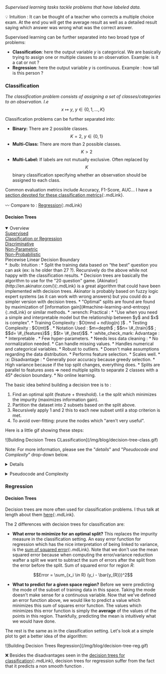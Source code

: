 *Supervised learning tasks tackle problems that have labeled data.*

:bulb: <span class='intuition'> Intuition </span>: It can be thought of a teacher who corrects a multiple choice exam. At the end you will get the average result as well as a detailed result saying which answer was wrong what was the correct answer.

Supervised learning can be further separated into two broad type of problems:
* **Classification**: here the output variable $y$ is categorical. We are basically trying to assign one or multiple classes to an observation. Example: is it a cat or not ?
* **Regression**: here the output variable $y$ is continuous. Example : how tall is this person ?

### Classification
*The classification problem consists of assigning a set of classes/categories to an observation. I.e* $$x \mapsto y,\ y \in \{0,1,...,K\}$$

Classification problems can be further separated into:

* **Binary:** There are 2 possible classes. $$K=2,\ y \in \{0,1\}$$
* **Multi-Class:** There are more than 2 possible classes. $$K>2$$
* **Multi-Label:** If labels are not mutually exclusive. Often replaced by $$K$$ binary classification specifying whether an observation should be assigned to each class.

Common evaluation metrics include Accuracy, F1-Score, AUC... I have a [section devoted for these classification metrics](#classification-metrics){:.mdLink}.

:wavy_dash: <span class="compare"> Compare to </span> : 
[Regression](#regression){:.mdLink}


#### Decision Trees

<div>
<details open>
<summary>Overview</summary>

<div class="container-fluid">
  <div class="row text-center">
    <div class="col-xs-12 col-sm-6">
        <a href="#supervised-learning" class="infoLink">Supervised</a>
    </div>
    <div class="col-xs-12 col-sm-6">
        <a href="#supervised-learning" class="infoLink">Classification or Regression</a>
    </div>
    <div class="col-xs-12 col-sm-6">
        <a href="#generative-vs-discriminative" class="infoLink">Discriminative</a>
    </div>
    <div class="col-xs-12 col-sm-6">
        <a href="#parametric-vs-non-parametric" class="infoLink">Non-Parametric</a>
    </div>
    <div class="col-xs-12 col-sm-6">
        <a href="#discriminative-classifiers" class="infoLink">Non-Probabilistic</a>
    </div>
    <div class="col-xs-12 col-sm-6">
        <span class="info">Piecewise Linear Decision Boundary</span>
    </div>
  </div>
</div>

<div markdown='1'>
* :bulb: <span class='intuition'> Intuition </span> :
    * Split the training data based on “the best” question you can ask (ex: is he older than 27 ?). Recursively do the above while not happy with the classification results.
    * Decision trees are basically the algorithm to use for the "20 question" game. [Akinator](http://en.akinator.com/){:.mdLink} is a great algorithm that could have been implemented with decision trees. Akinator is probably based on fuzzy logic expert systems (as it can work with wrong answers) but you could do a simpler version with decision trees.
    * "Optimal" splits are found are found by maximization of [information gain](#machine-learning-and-entropy){:.mdLink} or similar methods.
* :wrench: <span class='practice'> Practical </span> :
    * "Use when you need a simple and interpretable model but the relationship between $y$ and $x$ is complex".
    * Training Complexity : <span class='practiceText' markdown='1'> $O(mnd + nd\log(n) )$ </span> . 
    * Testing Complexity : <span class='practiceText' markdown='1'> $O(mt)$ </span> .
    * Notation Used : $m=depth$ ; $$n= \#_{train}$$ ; $$d= \#_{features}$$ ; $$t= \#_{test}$$.
* :white_check_mark: <span class='advantage'> Advantage </span> :
    * <span class='advantageText'>  Interpretable </span> .
    * Few hyper-parameters.
    * Needs less data cleaning :
        * No normalization needed.
        * Can handle missing values.
        * Handles numerical and categorical variables.
    * Robust to outliers.
    * Doesn't make assumptions regarding the data distribution.
    * Performs feature selection.
    * Scales well.
* :x: <span class='disadvantage'> Disadvantage </span> :
    * Generally poor accuracy because greedy selection.
    * <span class='disadvantageText'> High variance</span> because if the top split changes, everything does.
    * Splits are parallel to features axes => need multiple splits to separate 2 classes with a 45° decision boundary.
    * No online learning.
</div>
</details>
</div> 
<p></p>

The basic idea behind building a decision tree is to :
1. Find an optimal split (feature + threshold). I.e the split which minimizes the impurity (maximizes information gain). 
2. Partition the dataset into 2 subsets based on the split above.
3. Recursively apply $1$ and $2$ this to each new subset until a stop criterion is met.
4. To avoid over-fitting: prune the nodes which "aren't very useful". 

Here is a little gif showing these steps: 
<div class="mediumWrap" markdown="1">
![Building Decision Trees CLassification](/img/blog/decision-tree-class.gif)
</div>

Note: For more information, please see the "*details*" and "*Pseudocode and Complexity*" drop-down below.

<div>
<details>
<summary>Details</summary> 
<div markdown='1'>
The idea behind decision trees is to partition the input space into multiple region. Ex: region of men who are more than 27 years old. Then predict the most probable class for each region, by assigning the mode of the training data in this region. Unfortunately, finding an optimal partitioning is usually computationally infeasible ([NP-complete](https://people.csail.mit.edu/rivest/HyafilRivest-ConstructingOptimalBinaryDecisionTreesIsNPComplete.pdf){:.mdLink}) due to the combinatorially large number of possible trees. In practice the different algorithms thus use a greedy approach. I.e each split of the decision tree tries to maximize a certain criterion regardless of the next splits. 

*How should we define an optimality criterion for a split?* Let's define an impurity (error) of the current state, which we'll try to minimize. Here are 3 possibilities of state impurities:

* **Classification Error**:  
    * :bulb: <span class='intuitionText'> The accuracy error : $1-Acc$</span> of the current state. I.e the error we would do by stopping at the current state.
    * $$ClassificationError = 1 - \max p_c$$

* **[Entropy](#entropy){:.mdLink}**:  
    * :bulb: <span class='intuitionText'> How unpredictable are the classes</span> of the current state. 
    * Minimize the entropy corresponds to maximizing the [information gain](#machine-learning-and-entropy){:.mdLink}.
    * $$Entropy = - \sum_c^K p_c log_2 p_c$$

* **Gini Impurity**:  
    * :bulb: <span class='intuitionText'> How unpredictable are the classes</span> of the current state. 
    * Minimize the entropy corresponds to maximizing the [information gain](#machine-learning-and-entropy){:.mdLink}.
    * $$ClassificationError =  \sum_c^K p_c (1-p_c) = 1- \sum_c^K p_c^2$$

Here is a quick graph showing the impurity depending on a class distribution in a binary setting:

<div class="mediumWrap" markdown="1">
![Impurity Measure](/img/blog/impurity.png)
</div>

:mag: <span class='note'> Side Notes </span>: 

* Classification error may seem like a natural choice, but don't get fooled by the appearances: it's generally worst than the 2 other methods:
    *  It is "more" greedy than the others. Indeed, it only focuses on the current error, while Gini and Entropy try to make a purer split which will make subsequent steps easier. <span class='exampleText'> Suppose we have a binary classification with 100 observation in each class $(100,100)$. Let's compare a split which divides the data into $(20,80)$ and $(80,20)$, to an other split which would divide it into $(40,100)$ and $(60,0)$. In both case the accuracy error would be of $0.20\%$. But we would prefer the second case, which is **pure** and will not have to be split further. Gini impurity and the Entropy would correctly chose the latter. </span> 
    *  Classification error doesn't look at all classes, only the most probable one. So having a split with 2 extremely probable classes would be the same than having a split with one extremely probable class and many improbable ones.
* Gini Impurity and Entropy [give very similar results](https://www.garysieling.com/blog/sklearn-gini-vs-entropy-criteria#footnote_4_2094){:.mdLink} as you can see in the plot above. Chose one and stick with it.

*But when should we stop ?* If possible, is important to stop soon to decrease over-fitting. There are a variety of different heuristics to determine when to stop. Here are a few:

* When the number of training examples is small enough.
* When the depth reaches a threshold.
* If the impurity is low enough.
* If the purity gain due to the split is too small.

One problem with these, are the multiple problem-dependent thresholds (hyperparameters) to chose. Furthermore, some heuristics might yield relatively bad results. For example decision trees might have to split the data without any purity gain, to reach high purity gain at the following step. For these reasons, it is common to grow large trees using only the number of training example in a leaf node as a stopping criterion. To avoid over-fitting, the algorithm would prune back the resulting tree. In CART, the pruning criterion $C_{pruning}(T)$ tries to balance impurity and model complexity by regularization. The regularized variable is often the number of leaf nodes $\|T\|$, as below:

$$C_{pruning}(T) = \sum^{|T|}_{v=1} I(T,v) + \lambda |T|$$

Where $\lambda$ determines the trade-off between impurity and model complexity, for a given tree $T$, with leaf nodes $v=1...\|T\|$ using Impurity measure $I$. Then you would simply chose $\lambda$ using [cross validation](#cross-validation){:.mdLink}.

**Variants**: there are multiple different decision tree methods. They mostly differ with regards to the following points:

* Splitting Criterion ? Gini / Entropy.
* Technique to Reduce Over-fitting ?
* How many variables can be used in a split ?
* Do they build Binary Trees ?
* How they handle Missing Values ?
* Do they handle Regression?
* Are they susceptible to outliers?

The most famous variants are:
* **ID3**: first decision tree implementation. Not used in practice. 
* **C4.5**: Improvement over ID3 by the same developer. Error based pruning. Uses entropy. Handles missing values. Susceptible to outliers. Can create empty branches.
* **CART**: Uses Gini.  Cost complexity pruning. Binary trees. Handles missing values. Handles regression. Not susceptible to outliers.
* **CHAID**: FInds a splitting variable using Chi-squared to test the dependency between a variable and a response. No pruning. Seems better for describing the data, but worst for predicting.

Other variants include : C5.0 (next version of C4.5, probably less used because patented), MARS.

:information_source: <span class='resources'> Resources </span> : A comparative study of [different decision tree methods](http://www.academia.edu/34100170/Comparative_Study_Id3_Cart_And_C4.5_Decision_Tree_Algorithm_A_Survey){:.mdLink}.
</div>
</details>
</div> 
<p></p>

<div>
<details>
<summary>Pseudocode and Complexity</summary>
<div markdown='1'>

* **Pseudocode**
The simple version of a decision tree can be written in a few lines of python pseudocode:

```python
def buildTree(X,Y):
    if stop_criteria(X,Y) :
        # if stop then store the majority class
        tree.class = mode(X) 
        return Null

    minImpurity = infinity
    bestSplit = None
    for j in features:
        for T in thresholds:
            if impurity(X,Y,j,T) < minImpurity:
                bestSplit = (j,T)
                minImpurity = impurity(X,Y,j,T) 

    X_left,Y_Left,X_right,Y_right = split(X,Y,bestSplit)

    tree.split = bestSplit # adds current split
    tree.left = buildTree(X_left,Y_Left) # adds subsequent left splits
    tree.right buildTree(X_right,Y_right) # adds subsequent right splits

return tree

def singlePredictTree(tree,xi):
    if tree.class is not Null:
        return tree.class

    j,T = tree.split
    if xi[j] >= T:
        return singlePredictTree(tree.right,xi)
    else:
        return singlePredictTree(tree.left,xi)

def allPredictTree(tree,Xt):
    t,d = Xt.shape
    Yt = vector(d)
    for i in t:
        Yt[i] = singlePredictTree(tree,Xt[i,:])

    return Yt
```

* **Complexity**
I will be using the following notation: $$m=depth$$ ; $$T=\#_{thresholds}$$ ; $$n = \#_{train}$$ ; $$d = \#_{features}$$ ; $$t = \#_{test}$$ . 

Let's first think about the complexity for building the first decision stump (first function call):

* In a decision stump, we loop over all features and thresholds $O(td)$, then compute the impurity. The impurity depends solely on class probabilities. Computing probabilities means looping over all $X$ and count the $Y$ : $O(n)$. With this simple pseudocode, the time complexity for building a stump is thus $O(tdn)$. 
* In reality, we don't have to look for arbitrary thresholds, only for the unique values taken by at least an example. Ex: no need of testing $feature_j>0.11$ and $feature_j>0.12$ when all $feature_j$ are either $0.10$ or $0.80$. Let's replace the number of possible thresholds $t$ by training set size $n$. $O(n^2d)$
* Currently we are looping twice over all $X$, once for the threshold and once to compute the impurity. Instead, if the data was sorted by the current feature, the impurity could simply be updated as we loop through possible thresholds. Ex: when considering the rule $feature_j>0.8$ after having already considered $feature_j>0.7$, we do not have to recompute all the class probabilities: we can simply take the probabilities from $feature_j>0.7$ and make the adjustments knowing the number of example with $feature_j==0.7$. For each feature $j$ we should first sort all data $O(n\log(n))$ then loop once in $O(n)$, the final would be in $O(dn\log(n))$.

We now have the complexity of a decision stump. You could think that finding the complexity of building a tree would be multiplying it by by the number of function calls: Right ? Well not really, that would be an over-estimate. Indeed, at each function call, the training data size $n$ would have decreased. The intuition for the result we are looking for, is that at each level $l=1...m$ the sum of the training data in each function is still $n$. Multiple function working in parallel take the same time as a single function would, with the whole training set $n$. The complexity at each level is thus still $O(dn\log(n))$ so the complexity for building a tree of depth $m$ is $O(mdn\log(n))$. If you you want a proof that the work at each level stays constant:

At each iterations the dataset is split into $\nu$ subsets of $k_i$ element and a set of $n-\sum_{i=1}^{\nu} k_i$. At every level, the total cost would therefore be (using the well known log propriety and the fact that $k_i \le n$ ) : 

$$
\begin{align*}
cost &= O(k_1d\log(k_1)) + ... + O((n-\sum_{i=1}^{\nu} k_i)d\log(n-\sum_{i=1}^{\nu} k_i))\\
    &\le O(k_1d\log(n)) + ... + O((n-\sum_{i=1}^{\nu} k_i)d\log(n))\\
    &= O(((n-\sum_{i=1}^{\nu} k_i)+\sum_{i=1}^{\nu} k_i)d\log(n)) \\
    &= O(nd\log((n))   
\end{align*} 
$$

The last possible adjustment I see, is to sort everything once, store it and simply use this precomputed data at each level. The final training complexity is therefore <span class='practiceText'> $O(mdn + nd\log(n))$ </span> .

The time complexity of making predictions is straightforward: for each $t$ examples, go through a question at each $m$ levels. I.e <span class='practiceText'> $O(mt)$ </span> .
</div>
</details>
</div> 
<p></p>



### Regression
#### Decision Trees
Decision trees are more often used for classification problems. I thus talk at length about them [here](#decision-trees-1){:.mdLink}.

The 2 differences with decision trees for classification are:
* **What error to minimize for an optimal split?** This replaces the impurity measure in the classification setting. An easy error function for regression which has the nice interpretation of being linked to variance, is the [sum of squared error](#mean-squared-error){:.mdLink}. Note that we don't use the mean squared error because when computing the error/variance reduction wafter a split we want to subtract the sum of errors after the split from the error before the split. Sum of squared error for region $R$:

$$Error = \sum_{x_i \in R} (y_i - \bar{y_{R}})^2$$

* **What to predict for a given space region?** Before we were predicting the mode of the subset of training data in this space. Taking the mode doesn't make sense for a continuous variable. Now that we've defined an error function above, we would like to predict a value which minimizes this sum of squares error function. The values which minimizes this error function is simply the **average** of the values of the points in this region. Thankfully, predicting the mean is intuitively what we would have done. 

The rest is the same as in the classification setting. Let's look at a simple plot to get a better idea of the algorithm:

<div class="mediumWrap" markdown="1">
![Building Decision Trees Regression](/img/blog/decision-tree-reg.gif)
</div>

:x: Besides the disadvantages seen in the [decision trees for classification](#decision-trees-1){:.mdLink}, decision trees for regression suffer from the fact that it predicts a <span class='disadvantageText'> non smooth function  </span>.